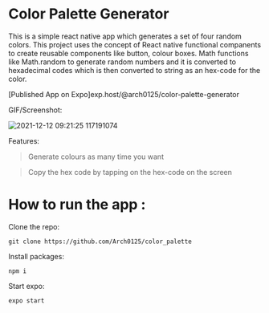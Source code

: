 # Color Palette Generator

This is a simple react native app which generates a set of four random colors. 
This project uses the concept of React native functional companents to create reusable components like button, colour boxes.
Math functions like Math.random to generate random numbers and it is converted to hexadecimal codes which is then converted to string as an hex-code for the color.

[Published App on Expo]exp.host/@arch0125/color-palette-generator

GIF/Screenshot:

![2021-12-12 09:21:25 117191074](https://user-images.githubusercontent.com/72722967/145706975-a9ad110f-09ba-4c6f-920b-3af890a284d6.gif)

Features:
> Generate colours as many time you want

> Copy the hex code by tapping on the hex-code on the screen

# How to run the app :

Clone the repo:

`git clone https://github.com/Arch0125/color_palette`

Install packages:

`npm i`

Start expo:

`expo start`
